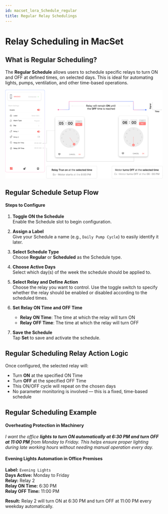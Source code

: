 ```yaml
---
id: macset_lora_Schedule_regular
title: Regular Relay Schedulings
---
```


# Relay Scheduling in MacSet

## What is Regular Scheduling?

The **Regular Schedule** allows users to schedule specific relays to turn ON and OFF at defined times, on selected days. This is ideal for automating lights, pumps, ventilation, and other time-based operations.

![title image](./assets/regular_Schedule_lorawan_controller.svg)

## Regular Schedule Setup Flow

#### Steps to Configure

1. **Toggle ON the Schedule**  
   Enable the Schedule slot to begin configuration.

2. **Assign a Label**  
   Give your Schedule a name (e.g., `Daily Pump Cycle`) to easily identify it later.

3. **Select Schedule Type**  
   Choose **Regular** or **Scheduled** as the Schedule type.

4. **Choose Active Days**  
   Select which day(s) of the week the schedule should be applied to.

5. **Select Relay and Define Action**  
   Choose the relay you want to control. Use the toggle switch to specify whether the relay should be enabled or disabled according to the scheduled times.

6. **Set Relay ON Time and OFF Time**  
   - **Relay ON Time**: The time at which the relay will turn ON  
   - **Relay OFF Time**: The time at which the relay will turn OFF

7. **Save the Schedule**  
   Tap **Set** to save and activate the schedule.

## Regular Scheduling Relay Action Logic

Once configured, the selected relay will:

- Turn **ON** at the specified ON Time  
- Turn **OFF** at the specified OFF Time  
- This ON/OFF cycle will repeat on the chosen days  
- No parameter monitoring is involved — this is a fixed, time-based schedule

## Regular Scheduling  Example

#### Overheating Protection in Machinery

*I want the office **lights to turn ON automatically at 6:30 PM and turn OFF at 11:00 PM** from Monday to Friday. This helps ensure proper lighting during late working hours without needing manual operation every day.*

#### Evening Lights Automation in Office Premises

**Label:** `Evening Lights`  
**Days Active:** Monday to Friday  
**Relay:** Relay 2  
**Relay ON Time:** 6:30 PM  
**Relay OFF Time:** 11:00 PM  
  
**Result:** Relay 2 will turn ON at 6:30 PM and turn OFF at 11:00 PM every weekday automatically.
